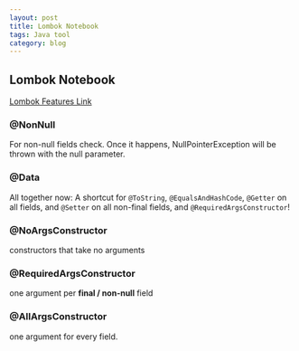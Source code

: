 ```yaml
---
layout: post
title: Lombok Notebook
tags: Java tool
category: blog
---
```


## Lombok Notebook

[Lombok Features Link](https://projectlombok.org/features/all)

### @NonNull

For non-null fields check. Once it happens, NullPointerException will be thrown with the null parameter.

### @Data

All together now: A shortcut for `@ToString`, `@EqualsAndHashCode`, `@Getter` on all fields, and `@Setter` on all non-final fields, and `@RequiredArgsConstructor`!

### @NoArgsConstructor

constructors that take no arguments

### @RequiredArgsConstructor

one argument per **final / non-null** field

### @AllArgsConstructor

one argument for every field.